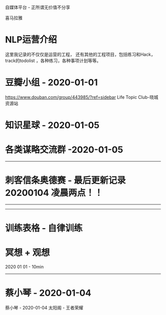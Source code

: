 
自媒体平台 - 正所谓无价值不分享 


喜马拉雅 

# NLP运营介绍 

这里我记录的不仅仅是运营的工程， 还有其他的工程项目，包括练习和Hack，track的todolist ，各种练习，各种事项计划等等。

# 豆瓣小组 - 2020-01-01

https://www.douban.com/group/443985/?ref=sidebar  Life Topic Club-晓城资源站

# 知识星球 - 2020-01-05 

# 各类谋略交流群 -2020-01-05 


--------------------------------------------------------------------------------------


# 刺客信条奥德赛 - 最后更新记录 20200104 凌晨两点！！
---------------------------------------------------------------------------------------


--------------------------------------------------------------------------
# 训练表格 - 自律训练


# 冥想 + 观想
2020 01 01 - 10min 

--------------------------------------------------------------

# 蔡小琴 - 2020-01-04
蔡小琴 - 2020-01-04 太阳阁 - 王者荣耀 

